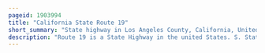 ```yaml
---
pageid: 1903994
title: "California State Route 19"
short_summary: "State highway in Los Angeles County, California, United States"
description: "Route 19 is a State Highway in the united States. S. State of California, running along Lakewood Boulevard and Rosemead Boulevard in the Los Angeles Area. An additional 'Hidden' State Highway, State Route 164, is also signed as Part of Sr 19, despite having a legal Description Separate from Route 19. The combined route is a north–south four-to-six lane suburban roadway, lying east of the Long Beach Freeway and west of the San Gabriel River Freeway, and connecting the eastern parts of Long Beach and Pasadena via the Whittier Narrows. Under their legal Descriptions, Sr 19 Runs north to Gallatin Road in Pico Rivera, then Sr 164 goes from Gallatin Road to Pasadena. Since 1998, several Pieces have been relinquished to local Governments, and more Transfers are authorized by State Law."
---
```

